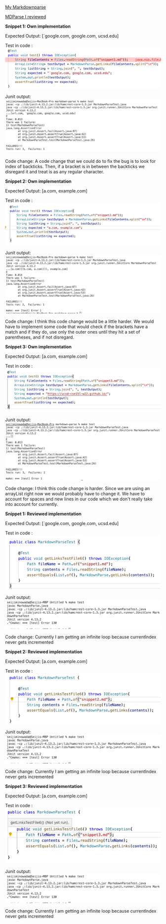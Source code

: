[My Markdownparse](https://github.com/sminowada/markdown-parse)

[MDParse I reviewed](https://github.com/samw0627/markdownparse2)



**Snippet 1: Own implementation**

Expected Output: 
[`google.com, google.com, ucsd.edu]

Test in code :
![Image](2.png)

Junit output:
![Image](1.png)

Code change: 
A code change that we could do to fix the bug is to look for index of backticks. Then, if a bracket is in between the backticks we disregard it and treat is as any regular character. 

**Snippet 2: Own implementation**

Expected Output: 
[a.com, example.com]

Test in code :
![Image](3.png)

Junit output:
![Image](4.png)

Code change: 
I think this code change would be a little harder. We would have to implement some code that would check if the brackets have a match and if they do, use only the outer ones until they hit a set of parentheses, and if not disregard. 

**Snippet 3: Own implementation**

Expected Output: 
[a.com, example.com]

Test in code :
![Image](5.png)

Junit output:
![Image](6.png)

Code change: 
I think this code change is harder. Since we are using an arrayList right now we would probably have to change it. We have to account for spaces and new lines in our code which we don't really take into account for currently.

**Snippet 1:  Reviewed implementation**

Expected Output: 
[`google.com, google.com, ucsd.edu]

Test in code :
![Image](7.png)

Junit output:
![Image](10.png)

Code change: 
Currently I am getting an infinite loop because currentIndex never gets incremented 

**Snippet 2: Reviewed implementation**

Expected Output: 
[a.com, example.com]

Test in code :
![Image](8.png)

Junit output:
![Image](10.png)

Code change: 
Currently I am getting an infinite loop because currentIndex never gets incremented 


**Snippet 3: Reviewed implementation**

Expected Output: 
[a.com, example.com]

Test in code :
![Image](9.png)

Junit output:
![Image](10.png)

Code change: 
Currently I am getting an infinite loop because currentIndex never gets incremented 

